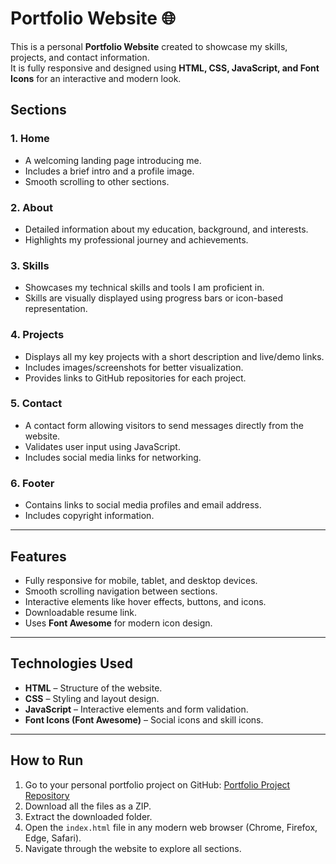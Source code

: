 # Portfolio Website 🌐

This is a personal **Portfolio Website** created to showcase my skills, projects, and contact information.  
It is fully responsive and designed using **HTML, CSS, JavaScript, and Font Icons** for an interactive and modern look.

## Sections

### 1. Home
- A welcoming landing page introducing me.
- Includes a brief intro and a profile image.
- Smooth scrolling to other sections.

### 2. About
- Detailed information about my education, background, and interests.
- Highlights my professional journey and achievements.

### 3. Skills
- Showcases my technical skills and tools I am proficient in.
- Skills are visually displayed using progress bars or icon-based representation.

### 4. Projects
- Displays all my key projects with a short description and live/demo links.
- Includes images/screenshots for better visualization.
- Provides links to GitHub repositories for each project.

### 5. Contact
- A contact form allowing visitors to send messages directly from the website.
- Validates user input using JavaScript.
- Includes social media links for networking.

### 6. Footer
- Contains links to social media profiles and email address.
- Includes copyright information.

---

## Features
- Fully responsive for mobile, tablet, and desktop devices.
- Smooth scrolling navigation between sections.
- Interactive elements like hover effects, buttons, and icons.
- Downloadable resume link.
- Uses **Font Awesome** for modern icon design.

---

## Technologies Used
- **HTML** – Structure of the website.
- **CSS** – Styling and layout design.
- **JavaScript** – Interactive elements and form validation.
- **Font Icons (Font Awesome)** – Social icons and skill icons.

---

## How to Run
1. Go to your personal portfolio project on GitHub: [Portfolio Project Repository](https://bhargavivummiti.github.io/MyPortfolio-website/)  
2. Download all the files as a ZIP.  
3. Extract the downloaded folder.  
4. Open the `index.html` file in any modern web browser (Chrome, Firefox, Edge, Safari).  
5. Navigate through the website to explore all sections.

